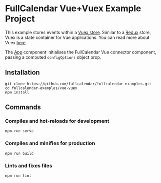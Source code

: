 # FullCalendar Vue+Vuex Example Project

This example stores events within a [Vuex store](https://vuex.vuejs.org/guide). Similar to a [Redux](https://redux.js.org/introduction/getting-started) store, Vuex is a state container for Vue applications. You can read more about Vuex [here](https://vuex.vuejs.org).

The [App](./src/App.vue) component initialises the FullCalendar Vue connector component, passing a computed `configOptions` object prop.

## Installation

```
git clone https://github.com/fullcalendar/fullcalendar-examples.git
cd fullcalendar-examples/vue-vuex
npm install
```

## Commands

### Compiles and hot-reloads for development
```
npm run serve
```

### Compiles and minifies for production
```
npm run build
```

### Lints and fixes files
```
npm run lint
```
